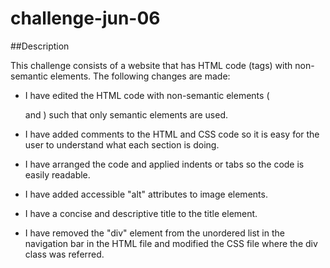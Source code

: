# challenge-jun-06

##Description

This challenge consists of a website that has HTML code (tags) with non-semantic elements. The following changes are made:

- I have edited the HTML code with non-semantic elements (<div> and <span>) such that only semantic elements are used.

- I have added comments to the HTML and CSS code so it is easy for the user to understand what each section is doing.

- I have arranged the code and applied indents or tabs so the code is easily readable.

- I have added accessible "alt" attributes to image elements.

- I have a concise and descriptive title to the title element.

- I have removed the "div" element from the unordered list in the navigation bar in the HTML file and modified the CSS file where the div class was referred.
